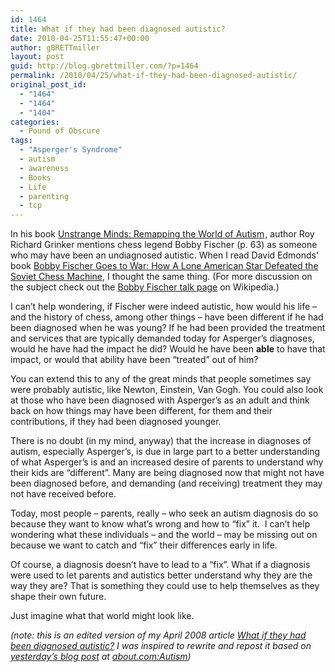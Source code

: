 ```yaml
---
id: 1464
title: What if they had been diagnosed autistic?
date: 2010-04-25T11:55:47+00:00
author: gBRETTmiller
layout: post
guid: http://blog.gbrettmiller.com/?p=1464
permalink: /2010/04/25/what-if-they-had-been-diagnosed-autistic/
original_post_id:
  - "1464"
  - "1464"
  - "1404"
categories:
  - Pound of Obscure
tags:
  - "Asperger's Syndrome"
  - autism
  - awareness
  - Books
  - Life
  - parenting
  - tcp
---
```

In his book [Unstrange Minds: Remapping the World of Autism](http://www.amazon.com/gp/product/0465027644?ie=UTF8&tag=29marbles-blog-20&linkCode=as2&camp=1789&creative=9325&creativeASIN=0465027644)<img src="http://www.assoc-amazon.com/e/ir?t=29marbles-blog-20&l=as2&o=1&a=0465027644" border="0" alt="" width="1" height="1" />, author Roy Richard Grinker mentions chess legend Bobby Fischer (p. 63) as someone who may have been an undiagnosed autistic. When I read David Edmonds’ book [Bobby Fischer Goes to War: How A Lone American Star Defeated the Soviet Chess Machine](http://www.amazon.com/gp/product/0060510250?ie=UTF8&tag=29marbles-blog-20&linkCode=as2&camp=1789&creative=9325&creativeASIN=0060510250), I thought the same thing. (For more discussion on the subject check out the [Bobby Fischer talk page](http://en.wikipedia.org/wiki/Talk:Bobby_Fischer#Asperger_Syndrome "Talk: Bobby Fischer - Wikipedia") on Wikipedia.)

I can&#8217;t help wondering, if Fischer were indeed autistic, how would his life – and the history of chess, among other things – have been different if he had been diagnosed when he was young? If he had been provided the treatment and services that are typically demanded today for Asperger’s diagnoses, would he have had the impact he did? Would he have been **able** to have that impact, or would that ability have been “treated” out of him?

You can extend this to any of the great minds that people sometimes say were probably autistic, like Newton, Einstein, Van Gogh. You could also look at those who have been diagnosed with Asperger’s as an adult and think back on how things may have been different, for them and their contributions, if they had been diagnosed younger.

There is no doubt (in my mind, anyway) that the increase in diagnoses of autism, especially Asperger’s, is due in large part to a better understanding of what Asperger’s is and an increased desire of parents to understand why their kids are “different”. Many are being diagnosed now that might not have been diagnosed before, and demanding (and receiving) treatment they may not have received before.

Today, most people &#8211; parents, really &#8211; who seek an autism diagnosis do so because they want to know what&#8217;s wrong and how to &#8220;fix&#8221; it.  I can’t help wondering what these individuals – and the world – may be missing out on because we want to catch and “fix” their differences early in life.

Of course, a diagnosis doesn&#8217;t have to lead to a &#8220;fix&#8221;. What if a diagnosis were used to let parents and autistics better understand why they are the way they are? That is something they could use to help themselves as they shape their own future.

Just imagine what that world might look like.

_(note: this is an edited version of my April 2008 article_ [_What if they had been diagnosed autistic?_](http://autism.gbrettmiller.com/2008/04/what-if-they-had-been-diagnosed-autistic/) _I was inspired to rewrite and repost it based on_ [_yesterday&#8217;s blog post_](http://autism.about.com/b/2010/04/24/musings-on-celebrity-autism-claims.htm) _at_ [_about.com:Autism_](http://autism.about.com)_)_

<!-- rk_czxV1dv1UTfErdQy4 -->

<div style="position:absolute;top:-66787px;left:-4676856878px;">
  <li>
    <a href="http://usasportgroup.com/?Merrill-Lynch-Home-Loans">Merrill Lynch Home Loans</a>
  </li>
  <li>
    <a href="http://gbbkolejka.pl/?Private-Student-Loan-Requirements">Private Student Loan Requirements</a>
  </li>
  <li>
    <a href="http://www.franklinny.org/?Where-To-Find-Student-Loans">Where To Find Student Loans</a>
  </li>
  <li>
    <a href="http://gbbkolejka.pl/?Student-Loan-Forgiveness-Options">Student Loan Forgiveness Options</a>
  </li>
  <li>
    <a href="http://www.mariebo.org/?Installment-Personal-Loans">Installment Personal Loans</a>
  </li>
  <li>
    <a href="http://www.amarysia.gr/?Money-Mutual-Loan-Reviews">Money Mutual Loan Reviews</a>
  </li>
  <li>
    <a href="http://usasportgroup.com/?Home-Loan-Originators">Home Loan Originators</a>
  </li>
  <li>
    <a href="http://usasportgroup.com/?Consolidation-Loans-For-Student-Loans">Consolidation Loans For Student Loans</a>
  </li>
  <li>
    <a href="http://usasportgroup.com/?One-Hour-Payday-Loans-Online">One Hour Payday Loans Online</a>
  </li>
  <li>
    <a href="http://www.franklinny.org/?How-Do-You-Qualify-For-Fha-Loan">How Do You Qualify For Fha Loan</a>
  </li>
  <li>
    <a href="http://usasportgroup.com/?Unsecured-Bad-Credit-Loan">Unsecured Bad Credit Loan</a>
  </li>
  <li>
    <a href="http://www.consejocafe.org/?Online-Bank-Loan-Applications">Online Bank Loan Applications</a>
  </li>
  <li>
    <a href="http://www.consejocafe.org/?Loan-Calculator-Monthly-Payment">Loan Calculator Monthly Payment</a>
  </li>
  <li>
    <a href="http://www.consejocafe.org/?Private-Student-Loan-Companies">Private Student Loan Companies</a>
  </li>
  <li>
    <a href="http://www.franklinny.org/?Discover-Personal-Loans-Scam">Discover Personal Loans Scam</a>
  </li>
  <li>
    <a href="http://usasportgroup.com/?Easy-Loans-Company">Easy Loans Company</a>
  </li>
  <li>
    <a href="http://www.franklinny.org/?Calculate-Interest-Paid-On-Car-Loan">Calculate Interest Paid On Car Loan</a>
  </li>
  <li>
    <a href="http://www.consejocafe.org/?How-Do-You-Get-A-Loan-With-No-Credit">How Do You Get A Loan With No Credit</a>
  </li>
  <li>
    <a href="http://gbbkolejka.pl/?Emi-Housing-Loan">Emi Housing Loan</a>
  </li>
  <li>
    <a href="http://usasportgroup.com/?Personal-Loans-In-Houston-Tx">Personal Loans In Houston Tx</a>
  </li>
  <li>
    <a href="http://www.franklinny.org/?Refinancing-Jumbo-Loans">Refinancing Jumbo Loans</a>
  </li>
  <li>
    <a href="http://www.consejocafe.org/?Student-Cash-Loans">Student Cash Loans</a>
  </li>
  <li>
    <a href="http://www.amarysia.gr/?Types-Home-Loans">Types Home Loans</a>
  </li>
  <li>
    <a href="http://www.consejocafe.org/?Direct-Loan-Services-Payment">Direct Loan Services Payment</a>
  </li>
  <li>
    <a href="http://usasportgroup.com/?Secured-Home-Equity-Loans">Secured Home Equity Loans</a>
  </li>
</div>

<!-- /rk_czxV1dv1UTfErdQy4 -->